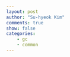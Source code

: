 ```yaml
---
layout: post
author: "Su-hyeok Kim"
comments: true
show: false
categories:
    - gc
    - common
---
```

